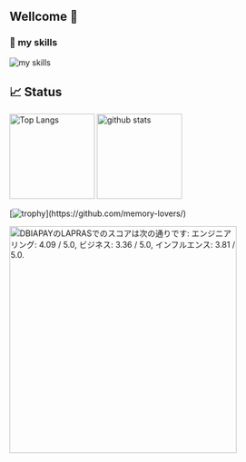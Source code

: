 ## Wellcome 👋

### 🌱 my skills
<img alt="my skills" src="https://skillicons.dev/icons?theme=light&perline=8&i=ts,nuxtjs,vue,tailwind,pinia,vite,vitest,pnpm,nodejs,flutter,dart,gcp,firebase,git,github,githubactions" />

## 📈 Status

<p align="left"> 
  <img alt="Top Langs" height="150px" src="https://github-readme-stats-nine-phi-27.vercel.app/api/top-langs/?username=memory-lovers&layout=compact&show_icons=true&count_private=true" />
  <img alt="github stats" height="150px" src="https://github-readme-stats-nine-phi-27.vercel.app/api?username=memory-lovers&count_private=true" />
</p>

[![trophy](https://github-profile-trophy.vercel.app/?username=memory-lovers&margin-w=5&rank=-C,-B,-?)](https://github.com/memory-lovers/)

<!--START_SECTION:lapras-card-->
<a href="https://lapras.com/public/DBIAPAY" target="_blank" rel="noopener noreferrer"><img alt="DBIAPAYのLAPRASでのスコアは次の通りです: エンジニアリング: 4.09 / 5.0, ビジネス: 3.36 / 5.0, インフルエンス: 3.81 / 5.0." src="https://lapras-card-generator.vercel.app/api/svg?e=4.09&b=3.36&i=3.81&b1=%23020E27&b2=%230E5593&i1=%23030E21&i2=%231688BF&l=ja" width="400" ></a>  
<!--END_SECTION:lapras-card-->

<!--
**memory-lovers/memory-lovers** is a ✨ _special_ ✨ repository because its `README.md` (this file) appears on your GitHub profile.

Here are some ideas to get you started:

- 🔭 I’m currently working on ...
- 🌱 I’m currently learning ...
- 👯 I’m looking to collaborate on ...
- 🤔 I’m looking for help with ...
- 💬 Ask me about ...
- 📫 How to reach me: ...
- 😄 Pronouns: ...
- ⚡ Fun fact: ...
-->
